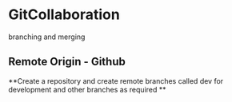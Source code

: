 # GitCollaboration
branching and merging

## Remote Origin - Github

**Create a repository and create remote branches called dev for development and other branches as required **
